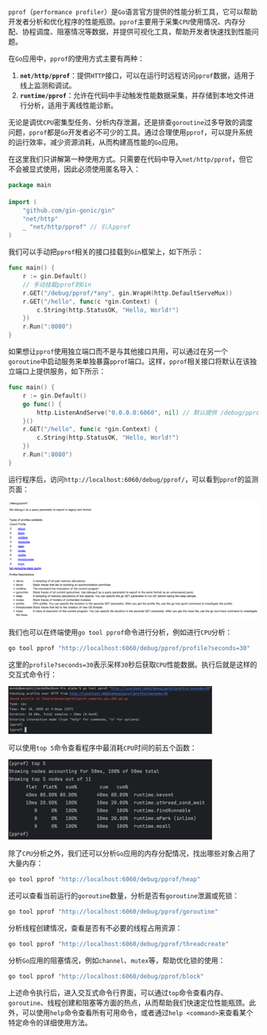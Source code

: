 `pprof`（`performance profiler`）是`Go`语言官方提供的性能分析工具，它可以帮助开发者分析和优化程序的性能瓶颈。`pprof`主要用于采集`CPU`使用情况、内存分配、协程调度、阻塞情况等数据，并提供可视化工具，帮助开发者快速找到性能问题。

在`Go`应用中，`pprof`的使用方式主要有两种：

1. **`net/http/pprof`**：提供`HTTP`接口，可以在运行时远程访问`pprof`数据，适用于线上监测和调试。
2. **`runtime/pprof`**：允许在代码中手动触发性能数据采集，并存储到本地文件进行分析，适用于离线性能诊断。

无论是调优`CPU`密集型任务、分析内存泄漏，还是排查`goroutine`过多导致的调度问题，`pprof`都是`Go`开发者必不可少的工具。通过合理使用`pprof`，可以提升系统的运行效率，减少资源消耗，从而构建高性能的`Go`应用。

在这里我们只讲解第一种使用方式。只需要在代码中导入`net/http/pprof`，但它不会被显式使用，因此必须使用匿名导入：

```go
package main

import (
	"github.com/gin-gonic/gin"
	"net/http"
	_ "net/http/pprof" // 引入pprof
)
```

我们可以手动把`pprof`相关的接口挂载到`Gin`框架上，如下所示：

```go
func main() {
	r := gin.Default()
	// 手动挂载pprof到Gin
	r.GET("/debug/pprof/*any", gin.WrapH(http.DefaultServeMux))
	r.GET("/hello", func(c *gin.Context) {
		c.String(http.StatusOK, "Hello, World!")
	})
	r.Run(":8080")
}
```

如果想让`pprof`使用独立端口而不是与其他接口共用，可以通过在另一个`goroutine`中启动服务来单独暴露`pprof`端口。这样，`pprof`相关接口将默认在该独立端口上提供服务，如下所示：

```go
func main() {
	r := gin.Default()
	go func() {
		http.ListenAndServe("0.0.0.0:6060", nil) // 默认提供 /debug/pprof 相关接口
	}()
	r.GET("/hello", func(c *gin.Context) {
		c.String(http.StatusOK, "Hello, World!")
	})
	r.Run(":8080")
}
```

运行程序后，访问`http://localhost:6060/debug/pprof/`，可以看到`pprof`的监测页面：

![image-20250318210056164](image/image-20250318210056164.png)

我们也可以在终端使用`go tool pprof`命令进行分析，例如进行`CPU`分析：

```sh
go tool pprof "http://localhost:6060/debug/pprof/profile?seconds=30"
```

这里的`profile?seconds=30`表示采样`30`秒后获取`CPU`性能数据。执行后就是这样的交互式命令行：

<img src="image/image-20250318210738157.png" alt="image-20250318210738157" style="zoom:40%;" />

可以使用`top 5`命令查看程序中最消耗`CPU`时间的前五个函数：

<img src="image/image-20250318211421128.png" alt="image-20250318211421128" style="zoom:40%;" />

除了`CPU`分析之外，我们还可以分析`Go`应用的内存分配情况，找出哪些对象占用了大量内存：

```sh
go tool pprof "http://localhost:6060/debug/pprof/heap"
```

还可以查看当前运行的`goroutine`数量，分析是否有`goroutine`泄漏或死锁：

```sh
go tool pprof "http://localhost:6060/debug/pprof/goroutine"
```

分析线程创建情况，查看是否有不必要的线程占用资源：

```sh
go tool pprof "http://localhost:6060/debug/pprof/threadcreate"
```

分析`Go`应用的阻塞情况，例如`channel`、`mutex`等，帮助优化锁的使用：

```sh
go tool pprof "http://localhost:6060/debug/pprof/block"
```

上述命令执行后，进入交互式命令行界面，可以通过`top`命令查看内存、`goroutine`、线程创建和阻塞等方面的热点，从而帮助我们快速定位性能瓶颈。此外，可以使用`help`命令查看所有可用命令，或者通过`help <command>`来查看某个特定命令的详细使用方法。